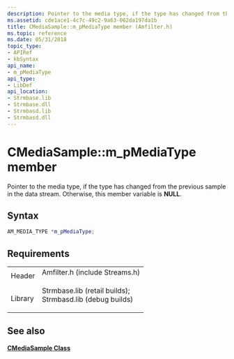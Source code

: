 ```yaml
---
description: Pointer to the media type, if the type has changed from the previous sample in the data stream. Otherwise, this member variable is NULL.
ms.assetid: cde1ace1-4c7c-49c2-9a63-062da197da1b
title: CMediaSample::m_pMediaType member (Amfilter.h)
ms.topic: reference
ms.date: 05/31/2018
topic_type: 
- APIRef
- kbSyntax
api_name: 
- m_pMediaType
api_type: 
- LibDef
api_location: 
- Strmbase.lib
- Strmbase.dll
- Strmbasd.lib
- Strmbasd.dll
---
```


# CMediaSample::m\_pMediaType member

Pointer to the media type, if the type has changed from the previous sample in the data stream. Otherwise, this member variable is **NULL**.

## Syntax


```C++
AM_MEDIA_TYPE *m_pMediaType;
```



## Requirements



|                    |                                                                                                                                                                                            |
|--------------------|--------------------------------------------------------------------------------------------------------------------------------------------------------------------------------------------|
| Header<br/>  | <dl> <dt>Amfilter.h (include Streams.h)</dt> </dl>                                                                                  |
| Library<br/> | <dl> <dt>Strmbase.lib (retail builds); </dt> <dt>Strmbasd.lib (debug builds)</dt> </dl> |



## See also

<dl> <dt>

[**CMediaSample Class**](cmediasample.md)
</dt> </dl>

 

 




